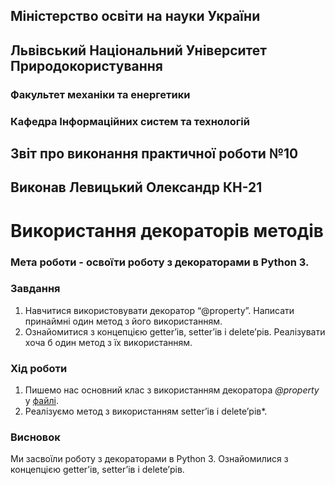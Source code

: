## Міністерство освіти на науки України
## Львівський Національний Університет Природокористування
### Факультет механіки та енергетики
### Кафедра Інформаційних систем та технологій

## Звіт про виконання практичної роботи №10

## Виконав Левицький Олександр КН-21
# Використання декораторів методів

### Мета роботи - освоїти роботу з декораторами в Python 3.

### Завдання
1. Навчитися використовувати декоратор “@property”. Написати принаймні один метод з його використанням.
2. Ознайомитися з концепцією ​getter​’ів, setter’​ів і delete​’рів. Реалізувати хоча б один метод з їх використанням.

### Хід роботи
1. Пишемо нас основний клас з використанням декоратора *@property* у [файлі](./main.py).
2. Реалізуємо метод з використанням setter’​ів і delete​’рів*.

### Висновок
Ми засвоїли роботу з декораторами в Python 3. Ознайомилися з концепцією ​getter​’ів, setter’​ів і delete​’рів.